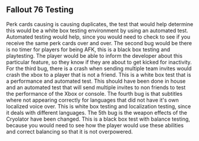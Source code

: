 ## Fallout 76 Testing

Perk cards causing is causing duplicates, the test that would help determine this would be a white box testing environment by using an automated test.  Automated testing would help, since you would need to check to see if you receive the same perk cards over and over.  The second bug would be there is no timer for players for being AFK, this is a black box testing and playtesting.  The player would be able to inform the developer about this particular feature, so they know if they are about to get kicked for inactivity. For the third bug, there is a crash when sending multiple team invites would crash the xbox to a player that is not a friend.  This is a white box test that is a performance and automated test.  This should have been done in house and an automated test that will send multiple invites to non friends to test the performance of the Xbox or console.  The fourth bug is that subtitles where not appearing correctly for languages that did not have it's own localized voice over.  This is white box testing and localization testing, since it deals with different languages.  The 5th bug is the weapon effects of the Cryolator have been changed.  This is a black box test with balance testing, because you would need to see how the player would use these abilities and correct balancing so that it is not overpowered.
